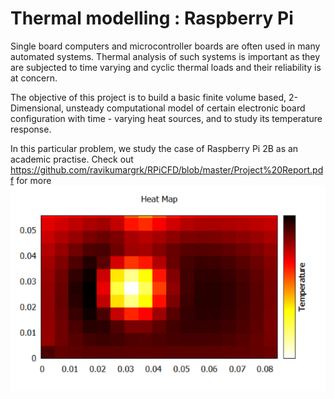 # Thermal modelling : Raspberry Pi
Single board computers and microcontroller boards are often used in many automated systems. Thermal analysis of such systems is important as they are subjected to time varying and
cyclic thermal loads and their reliability is at concern. 

The objective of this project is to build a basic finite volume based, 2-Dimensional, unsteady computational model of certain electronic board configuration with time - varying heat sources, and to study its temperature response.

In this particular problem, we study the case of Raspberry Pi 2B as an academic practise.
Check out https://github.com/ravikumargrk/RPiCFD/blob/master/Project%20Report.pdf for more
<img src="https://github.com/ravikumargrk/RPiCFD/blob/master/heatmap.png"/>

